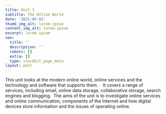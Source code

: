 ```yaml
---
title: Unit 1
subtitle: The Online World
date: '2021-05-02'
thumb_img_alt: lorem-ipsum
content_img_alt: lorem-ipsum
excerpt: lorem-ipsum
seo:
  title: ''
  description: ''
  robots: []
  extra: []
  type: stackbit_page_meta
layout: post
---
```

This unit looks at the modern online world, online services and the technology and software that supports them.    It covers a range of services, including email, online data storage, collaborative storage, search engines and blogging.  The aims of the unit is to investigate online services and online communication, components of the Internet and how digital devices store information and the issues of operating online.
